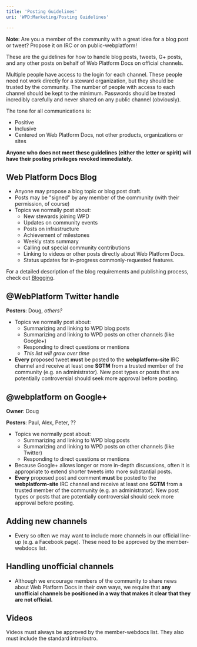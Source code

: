 ```yaml
---
title: 'Posting Guidelines'
uri: 'WPD:Marketing/Posting Guidelines'

---
```

**Note**: Are you a member of the community with a great idea for a blog post or tweet? Propose it on IRC or on public-webplatform!

 These are the guidelines for how to handle blog posts, tweets, G+ posts, and any other posts on behalf of Web Platform Docs on official channels.

Multiple people have access to the login for each channel. These people need not work directly for a steward organization, but they should be trusted by the community. The number of people with access to each channel should be kept to the minimum. Passwords should be treated incredibly carefully and never shared on any public channel (obviously).

The tone for all communications is:

-   Positive
-   Inclusive
-   Centered on Web Platform Docs, not other products, organizations or sites

**Anyone who does not meet these guidelines (either the letter or spirit) will have their posting privileges revoked immediately.**

## Web Platform Docs Blog

-   Anyone may propose a blog topic or blog post draft.
-   Posts may be "signed" by any member of the community (with their permission, of course)
-   Topics we normally post about:
    -   New stewards joining WPD
    -   Updates on community events
    -   Posts on infrastructure
    -   Achievement of milestones
    -   Weekly stats summary
    -   Calling out special community contributions
    -   Linking to videos or other posts directly about Web Platform Docs.
    -   Status updates for in-progress commonly-requested features.

For a detailed description of the blog requirements and publishing process, check out [Blogging](/WPD:Blogging).

## @WebPlatform Twitter handle

**Posters**: Doug, *others?*

-   Topics we normally post about:
    -   Summarizing and linking to WPD blog posts
    -   Summarizing and linking to WPD posts on other channels (like Google+)
    -   Responding to direct questions or mentions
    -   *This list will grow over time*
-   **Every** proposed tweet **must** be posted to the **webplatform-site** IRC channel and receive at least one **SGTM** from a trusted member of the community (e.g. an administrator). New post types or posts that are potentially controversial should seek more approval before posting.

## @webplatform on Google+

**Owner**: Doug

**Posters**: Paul, Alex, Peter, ??

-   Topics we normally post about:
    -   Summarizing and linking to WPD blog posts
    -   Summarizing and linking to WPD posts on other channels (like Twitter)
    -   Responding to direct questions or mentions
-   Because Google+ allows longer or more in-depth discussions, often it is appropriate to extend shorter tweets into more substantial posts.
-   **Every** proposed post and comment **must** be posted to the **webplatform-site** IRC channel and receive at least one **SGTM** from a trusted member of the community (e.g. an administrator). New post types or posts that are potentially controversial should seek more approval before posting.

## Adding new channels

-   Every so often we may want to include more channels in our official line-up (e.g. a Facebook page). These need to be approved by the member-webdocs list.

## Handling unofficial channels

-   Although we encourage members of the community to share news about Web Platform Docs in their own ways, we require that **any unofficial channels be positioned in a way that makes it clear that they are not official.**

## Videos

Videos must always be approved by the member-webdocs list. They also must include the standard intro/outro.
